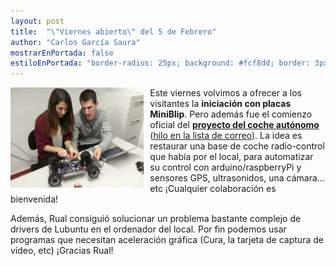 ```yaml
---
layout: post
title:  "\"Viernes abierto\" del 5 de Febrero"
author: "Carlos García Saura"
mostrarEnPortada: false
estiloEnPortada: "border-radius: 25px; background: #fcf8dd; border: 3px solid #fcdb05; padding: 20px; width: 90%;"
---
```


<img src="https://raw.githubusercontent.com/CRM-UAM/coche-RC/master/fotos/2016-02-05%2012.49.50.jpg" alt="Foto de Cris y Víctor trabajando en el proyecto del coche autónomo" height="160px" style="float:left; margin-right:10px"/>

Este viernes volvimos a ofrecer a los visitantes la **iniciación con placas MiniBlip**.
Pero además fue el comienzo oficial del [**proyecto del coche autónomo**](https://github.com/CRM-UAM/coche-RC) ([hilo en la lista de correo](https://groups.google.com/d/msg/crm-uam/l8tyEoVH2as/EBUwBw-tAgAJ)). La idea es restaurar una base de coche radio-control que había por el local, para automatizar su control con arduino/raspberryPi y sensores GPS, ultrasonidos, una cámara... etc ¡Cualquier colaboración es bienvenida!

Además, Rual consiguió solucionar un problema bastante complejo de drivers de Lubuntu en el ordenador del local. Por fin podemos usar programas que necesitan aceleración gráfica (Cura, la tarjeta de captura de vídeo, etc) ¡Gracias Rual!


